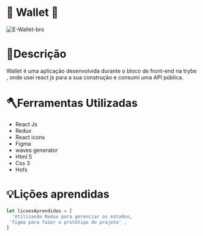 # 💸 Wallet 👛

![E-Wallet-bro](https://user-images.githubusercontent.com/86388276/183505507-77a5a3fe-fdb3-425f-8a48-8af43e4d74bc.svg)

# 📕Descrição
 Wallet é uma aplicação desenvolvida durante o bloco de front-end na trybe , onde usei react js para a sua construção e consumi uma API pública.


# 🪓Ferramentas Utilizadas

- React Js
- Redux
- React icons
- Figma
- waves generator
- Html 5
- Css 3
- Hofs
 
# 💡Lições aprendidas
```JavaScript
let licoesAprendidas = [
  'Utilizando Redux para gerenciar os estados,
 'figma para fazer o protótipo do projeto' ,
]
```
